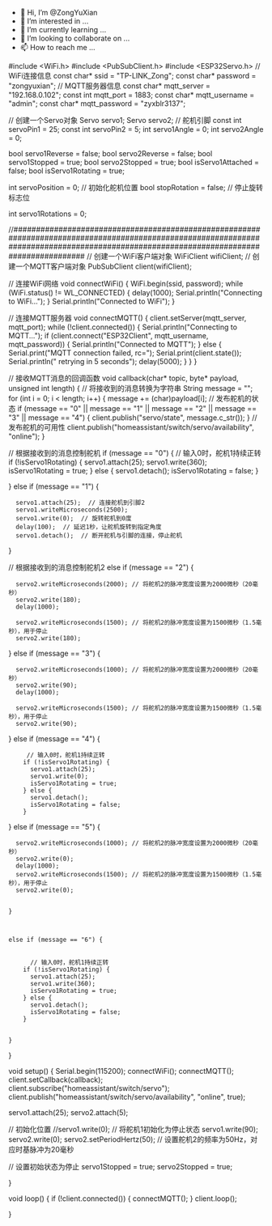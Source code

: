 - 👋 Hi, I’m @ZongYuXian
- 👀 I’m interested in ...
- 🌱 I’m currently learning ...
- 💞️ I’m looking to collaborate on ...
- 📫 How to reach me ...


#include <WiFi.h>
#include <PubSubClient.h>
#include <ESP32Servo.h>
// WiFi连接信息
const char* ssid = "TP-LINK_Zong";
const char* password = "zongyuxian";
// MQTT服务器信息
const char* mqtt_server = "192.168.0.102";
const int mqtt_port = 1883;
const char* mqtt_username = "admin";
const char* mqtt_password = "zyxblr3137";

// 创建一个Servo对象
Servo servo1;
Servo servo2;
// 舵机引脚
const int servoPin1 = 25;
const int servoPin2 = 5;
int servo1Angle = 0;
int servo2Angle = 0;



bool servo1Reverse = false;
bool servo2Reverse = false;
bool servo1Stopped = true;
bool servo2Stopped = true;
bool isServo1Attached = false;
bool isServo1Rotating = true;


int servoPosition = 0;  // 初始化舵机位置
bool stopRotation = false;  // 停止旋转标志位

int servo1Rotations = 0;




//########################################################################################################################################################################################
// 创建一个WiFi客户端对象
WiFiClient wifiClient;
// 创建一个MQTT客户端对象
PubSubClient client(wifiClient);

// 连接WiFi网络
void connectWiFi() {
  WiFi.begin(ssid, password);
  while (WiFi.status() != WL_CONNECTED) {
    delay(1000);
    Serial.println("Connecting to WiFi...");
  }
  Serial.println("Connected to WiFi");
}

// 连接MQTT服务器
void connectMQTT() {
  client.setServer(mqtt_server, mqtt_port);
  while (!client.connected()) {
    Serial.println("Connecting to MQTT...");
    if (client.connect("ESP32Client", mqtt_username, mqtt_password)) {
      Serial.println("Connected to MQTT");
    } else {
      Serial.print("MQTT connection failed, rc=");
      Serial.print(client.state());
      Serial.println(" retrying in 5 seconds");
      delay(5000);
    }
  }
}


// 接收MQTT消息的回调函数
void callback(char* topic, byte* payload, unsigned int length) {
  // 将接收到的消息转换为字符串
  String message = "";
  for (int i = 0; i < length; i++) {
    message += (char)payload[i];
  // 发布舵机的状态
  if (message == "0" || message == "1" || message == "2" || message == "3" || message == "4") {
    client.publish("servo/state", message.c_str());
  }
  // 发布舵机的可用性
  client.publish("homeassistant/switch/servo/availability", "online");
  }

   // 根据接收到的消息控制舵机
  if (message == "0") 
  {
    // 输入0时，舵机1持续正转
    if (!isServo1Rotating) {
      servo1.attach(25);
      servo1.write(360);
      isServo1Rotating = true;
    } else {
      servo1.detach();
      isServo1Rotating = false;
    }
              
  } else if (message == "1") {
    
      
      servo1.attach(25);  // 连接舵机到引脚2
      servo1.writeMicroseconds(2500);
      servo1.write(0);  // 旋转舵机到0度
      delay(100);  // 延迟1秒，让舵机旋转到指定角度
      servo1.detach();  // 断开舵机与引脚的连接，停止舵机
     


  }

  
// 根据接收到的消息控制舵机2
   else if (message == "2") {

      
      servo2.writeMicroseconds(2000); // 将舵机2的脉冲宽度设置为2000微秒（20毫秒）
      servo2.write(180);
      delay(1000);
      
      servo2.writeMicroseconds(1500); // 将舵机2的脉冲宽度设置为1500微秒（1.5毫秒），用于停止
      servo2.write(180);
      
      

      
        
        
          
  } else if (message == "3") {
           

      servo2.writeMicroseconds(1000); // 将舵机2的脉冲宽度设置为2000微秒（20毫秒）
      servo2.write(90);
      delay(1000);
      
      servo2.writeMicroseconds(1500); // 将舵机2的脉冲宽度设置为1500微秒（1.5毫秒），用于停止
      servo2.write(90);
      
      
 

      
  }  else if (message == "4") {
    


         // 输入0时，舵机1持续正转
        if (!isServo1Rotating) {
          servo1.attach(25);
          servo1.write(0);
          isServo1Rotating = true;
        } else {
          servo1.detach();
          isServo1Rotating = false;
        }



  }  else if (message == "5") {
    

      servo2.writeMicroseconds(1000); // 将舵机2的脉冲宽度设置为2000微秒（20毫秒） 
      servo2.write(0);
      delay(1000);
      servo2.writeMicroseconds(1500); // 将舵机2的脉冲宽度设置为1500微秒（1.5毫秒），用于停止
      servo2.write(0);
      
      
    }



    else if (message == "6") {
    

          // 输入0时，舵机1持续正转
        if (!isServo1Rotating) {
          servo1.attach(25);
          servo1.write(360);
          isServo1Rotating = true;
        } else {
          servo1.detach();
          isServo1Rotating = false;
        }
      
      
    }

  }








void setup() {
  Serial.begin(115200);
  connectWiFi();
  connectMQTT();
  client.setCallback(callback);
  client.subscribe("homeassistant/switch/servo");
  client.publish("homeassistant/switch/servo/availability", "online", true);

  servo1.attach(25);
  servo2.attach(5);

  // 初始化位置
  //servo1.write(0);
  // 将舵机1初始化为停止状态
  servo1.write(90);
  servo2.write(0);
  servo2.setPeriodHertz(50); // 设置舵机2的频率为50Hz，对应时基脉冲为20毫秒
  
  // 设置初始状态为停止
  servo1Stopped = true;
  servo2Stopped = true;



  
}

void loop() {
  if (!client.connected()) {
    connectMQTT();
  }
  client.loop();



}


<!---
ZongYuXian/ZongYuXian is a ✨ special ✨ repository because its `README.md` (this file) appears on your GitHub profile.
You can click the Preview link to take a look at your changes.
--->
